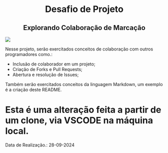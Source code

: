 <h1 align=center> Desafio de Projeto </h1>
<h2 align=center> Explorando Colaboração de Marcação</h2>

<block align=center>
  <img src=https://media4.giphy.com/media/v1.Y2lkPTc5MGI3NjExYmFlcTBwbjVpbzZmM203NTI5d3d1M2wzd3ZkaDZ2cWNuaWduNjl0ayZlcD12MV9pbnRlcm5hbF9naWZfYnlfaWQmY3Q9Zw/10zxDv7Hv5RF9C/giphy.webp></img>
</block>

Nesse projeto, serão exercitados conceitos de colaboração com outros programadores como.:
- Inclusão de colaborador em um projeto;
- Criação de Forks e Pull Requests;
- Abertura e resolução de Issues;

Também serão exercitados conceitos da linguagem Markdown, um exemplo é a criação deste README.


# Esta é uma alteração feita a partir de um clone, via VSCODE na máquina local.

Data de Realização.: 28-09-2024
